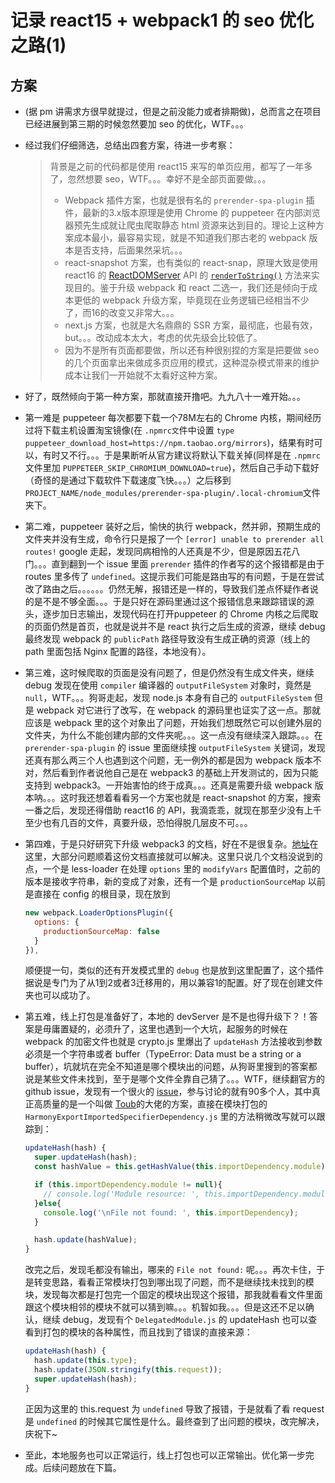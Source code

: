 # 记录 react15 + webpack1 的 seo 优化之路(1)

## 方案

* (据 pm 讲需求方很早就提过，但是之前没能力或者排期做)，总而言之在项目已经进展到第三期的时候忽然要加 seo 的优化，WTF。。。

* 经过我们仔细筛选，总结出四套方案，待进一步考察：

  >背景是之前的代码都是使用 react15 来写的单页应用，都写了一年多了，忽然想要 seo，WTF。。。幸好不是全部页面要做。。。
  >
  >* Webpack 插件方案，也就是很有名的 `prerender-spa-plugin` 插件，最新的3.x版本原理是使用 Chrome 的 puppeteer 在内部浏览器预先生成就让爬虫爬取静态 html 资源来达到目的。理论上这种方案成本最小，最容易实现，就是不知道我们那古老的 webpack 版本是否支持，后面果然采坑。。。
  >* react-snapshot 方案，也有类似的 react-snap，原理大致是使用 react16 的 [ReactDOMServer](https://reactjs.org/docs/react-dom-server.html) API 的 [`renderToString()`](https://reactjs.org/docs/react-dom-server.html#rendertostring) 方法来实现目的。鉴于升级 webpack 和 react 二选一，我们还是倾向于成本更低的 webpack 升级方案，毕竟现在业务逻辑已经相当不少了，而16的改变又非常大。。。
  >* next.js 方案，也就是大名鼎鼎的 SSR 方案，最彻底，也最有效，but。。。改动成本太大，考虑的优先级会比较低了。
  >* 因为不是所有页面都要做，所以还有种很别捏的方案是把要做 seo 的几个页面拿出来做成多页应用的模式，这种混杂模式带来的维护成本让我们一开始就不太看好这种方案。

* 好了，既然倾向于第一种方案，那就直接开撸吧。九九八十一难开始。。。

* 第一难是 puppeteer 每次都要下载一个78M左右的 Chrome 内核，期间经历过将下载主机设置淘宝镜像(在 `.npmrc文`件中设置 `type puppeteer_download_host=https://npm.taobao.org/mirrors`)，结果有时可以，有时又不行。。。于是果断听从官方建议将默认下载关掉(同样是在 `.npmrc` 文件里加 `PUPPETEER_SKIP_CHROMIUM_DOWNLOAD=true`)，然后自己手动下载好（奇怪的是通过下载软件下载速度飞快。。。）之后移到 `PROJECT_NAME/node_modules/prerender-spa-plugin/.local-chromium`文件夹下。

* 第二难，puppeteer 装好之后，愉快的执行 webpack，然并卵，预期生成的文件夹并没有生成，命令行只是报了一个 `[error] unable to prerender all routes!` google 走起，发现同病相怜的人还真是不少，但是原因五花八门。。。直到翻到一个 issue 里面 `prerender` 插件的作者写的这个报错都是由于 routes 里多传了 `undefined`。这提示我们可能是路由写的有问题，于是在尝试改了路由之后。。。。。。仍然无解，报错还是一样的，导致我们差点怀疑作者说的是不是不够全面。。。于是只好在源码里通过这个报错信息来跟踪错误的源头，逐步加日志输出，发现代码在打开puppeteer 的 Chrome 内核之后爬取的页面仍然是首页，也就是说并不是 react 执行之后生成的资源，继续 debug 最终发现 webpack 的 `publicPath` 路径导致没有生成正确的资源（线上的 path 里面包括 Nginx 配置的路径，本地没有）。

* 第三难，这时候爬取的页面是没有问题了，但是仍然没有生成文件夹，继续 debug 发现在使用 `compiler` 编译器的 `outputFileSystem` 对象时，竟然是 `null`，WTF。。。狗哥走起，发现 node.js 本身有自己的 `outputFileSystem` 但是 webpack 对它进行了改写，在 webpack 的源码里也证实了这一点。那就应该是 webpack 里的这个对象出了问题，开始我们想既然它可以创建外层的文件夹，为什么不能创建内部的文件夹呢。。。这一点没有继续深入跟踪。。。在 `prerender-spa-plugin` 的 issue 里面继续搜 `outputFileSystem` 关键词，发现还真有那么两三个人也遇到这个问题，无一例外的都是因为 webpack 版本不对，然后看到作者说他自己是在 webpack3 的基础上开发测试的，因为只能支持到 webpack3。一开始害怕的终于成真。。。还真是需要升级 webpack 版本呐。。。这时我还想着看看另一个方案也就是 react-snapshot 的方案，搜索一番之后，发现还得借助 react16 的 API，我滴乖乖，就现在那至少没有上千至少也有几百的文件，真要升级，恐怕得脱几层皮不可。。。

* 第四难，于是只好研究下升级 webpack3 的文档，好在不是很复杂。[地址](https://webpack.docschina.org/migrate/3/)在这里，大部分问题顺着这份文档直接就可以解决。这里只说几个文档没说到的点，一个是 less-loader 在处理 `options` 里的 `modifyVars` 配置值时，之前的版本是接收字符串，新的变成了对象，还有一个是 `productionSourceMap` 以前是直接在 config 的根目录，现在放到 

  ```js
  new webpack.LoaderOptionsPlugin({
    options: {
      productionSourceMap: false
    }
  }),
  ```

  顺便提一句，类似的还有开发模式里的 `debug` 也是放到这里配置了，这个插件据说是专门为了从1到2或者3迁移用的，用以兼容1的配置。好了现在创建文件夹也可以成功了。

* 第五难，线上打包是准备好了，本地的 devServer 是不是也得升级下？！答案是毋庸置疑的，必须升了，这里也遇到一个大坑，起服务的时候在 webpack 的加密文件也就是 crypto.js 里爆出了 `updateHash` 方法接收到参数必须是一个字符串或者 buffer（TypeError: Data must be a string or a buffer），坑就坑在完全不知道是哪个模块出的问题，从狗哥里搜到的答案都说是某些文件未找到，至于是哪个文件全靠自己猜了。。。WTF，继续翻官方的 github issue，发现有一个很火的 [issue](https://github.com/webpack/webpack/issues/4072)，参与讨论的就有90多个人，其中真正高质量的是一个叫做 [Toub](https://github.com/webpack/webpack/issues/4072#issuecomment-277246246)的大佬的方案，直接在模块打包的 `HarmonyExportImportedSpecifierDependency.js` 里的方法稍微改写就可以跟踪到：

  ```javascript
  updateHash(hash) {
    super.updateHash(hash);
    const hashValue = this.getHashValue(this.importDependency.module);
  
    if (this.importDependency.module != null){
      // console.log('Module resource: ', this.importDependency.module.resource);
    }else{
      console.log('\nFile not found: ', this.importDependency);
    }
  
    hash.update(hashValue);
  }
  ```

  改完之后，发现毛都没有输出，哪来的 `File not found:` 呢。。。再次卡住，于是转变思路，看看正常模块打包到哪出现了问题，而不是继续找未找到的模块，发现每次都是打包完一个固定的模块出现这个报错，那我就看看文件里面跟这个模块相邻的模块不就可以猜到嘛。。。机智如我。。。但是这还不足以确认，继续 debug，发现有个 `DelegatedModule.js` 的 updateHash 也可以查看到打包的模块的各种属性，而且找到了错误的直接来源：

  ```javascript
  updateHash(hash) {
    hash.update(this.type);
    hash.update(JSON.stringify(this.request));
    super.updateHash(hash);
  }
  ```

  正因为这里的 this.request 为 `undefined` 导致了报错，于是就看了看 request 是 `undefined` 的时候其它属性是什么。最终查到了出问题的模块，改完解决，庆祝下~

* 至此，本地服务也可以正常运行，线上打包也可以正常输出。优化第一步完成。后续问题放在下篇。